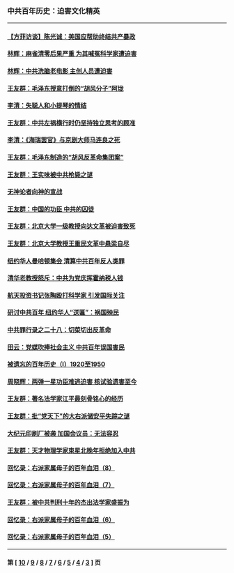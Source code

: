 ### 中共百年历史：迫害文化精英
---
#### [【方菲访谈】陈光诚：美国应帮助终结共产暴政](../../pages/nf1176111/n13759521.md?06290430) 
#### [林辉：麻雀清零后果严重 为其喊冤科学家遭迫害](../../pages/nf1176111/n13746900.md?06290430) 
#### [林辉：中共洗脑老电影 主创人员遭迫害](../../pages/nf1176111/n13699437.md?06290430) 
#### [王友群：毛泽东授意打倒的“胡风分子”阿垅](../../pages/nf1176111/n13592541.md?06290430) 
#### [李清：失聪人和小提琴的情结](../../pages/nf1176111/n13459280.md?06290430) 
#### [王友群：中共左祸横行时仍坚持独立思考的顾准](../../pages/nf1176111/n13444722.md?06290430) 
#### [李清：《海瑞罢官》与京剧大师马连良之死](../../pages/nf1176111/n13412316.md?06290430) 
#### [王友群：毛泽东制造的“胡风反革命集团案”](../../pages/nf1176111/n13324909.md?06290430) 
#### [王友群：王实味被中共枪毙之谜](../../pages/nf1176111/n13307502.md?06290430) 
#### [无神论者向神的宣战](../../pages/nf1176111/n13281535.md?06290430) 
#### [王友群：中国的功臣 中共的囚徒](../../pages/nf1176111/n13291790.md?06290430) 
#### [王友群：北京大学一级教授向达文革被迫害致死](../../pages/nf1176111/n13150966.md?06290430) 
#### [王友群：北京大学教授王重民文革中悬梁自尽](../../pages/nf1176111/n13084645.md?06290430) 
#### [纽约华人曼哈顿集会 清算中共百年反人类罪](../../pages/nf1176111/n13084157.md?06290430) 
#### [清华老教授怒斥：中共为党庆挥霍纳税人钱](../../pages/nf1176111/n13071430.md?06290430) 
#### [航天投资书记张陶殴打科学家 引发国际关注](../../pages/nf1176111/n13069132.md?06290430) 
#### [研讨中共百年 纽约华人“送匾”：祸国殃民](../../pages/nf1176111/n13057367.md?06290430) 
#### [中共罪行录之二十八：切菜切出反革命](../../pages/nf1176111/n13030600.md?06290430) 
#### [田云：党媒吹捧社会主义 中共百年误国害民](../../pages/nf1176111/n13006682.md?06290430) 
#### [被遗忘的百年历史（I）1920至1950](../../pages/nf1176111/n12986411.md?06290430) 
#### [周晓辉：两弹一星功臣难逃迫害 核试验遗害至今](../../pages/nf1176111/n12974997.md?06290430) 
#### [王友群：著名法学家江平最刻骨铭心的经历](../../pages/nf1176111/n12970787.md?06290430) 
#### [王友群：批“党天下”的大右派储安平失踪之谜](../../pages/nf1176111/n12954229.md?06290430) 
#### [大纪元印刷厂被袭 加国会议员：无法容忍](../../pages/nf1176111/n12883028.md?06290430) 
#### [王友群：天才物理学家束星北晚年拒绝加入中共](../../pages/nf1176111/n12792913.md?06290430) 
#### [回忆录：右派家属母子的百年血泪（8）](../../pages/nf1176111/n12706196.md?06290430) 
#### [回忆录：右派家属母子的百年血泪（7）](../../pages/nf1176111/n12706191.md?06290430) 
#### [王友群：被中共判刑十年的杰出法学家盛振为](../../pages/nf1176111/n12706141.md?06290430) 
#### [回忆录：右派家属母子的百年血泪（6）](../../pages/nf1176111/n12698863.md?06290430) 
#### [回忆录：右派家属母子的百年血泪（5）](../../pages/nf1176111/n12692515.md?06290430) 

---
#### 第 [ [10](./10.md?06290430) / [9](./9.md?06290430) / [8](./8.md?06290430) / [7](./7.md?06290430) / [6](./6.md?06290430) / [5](./5.md?06290430) / [4](./4.md?06290430) / [3](./3.md?06290430) ] 页

